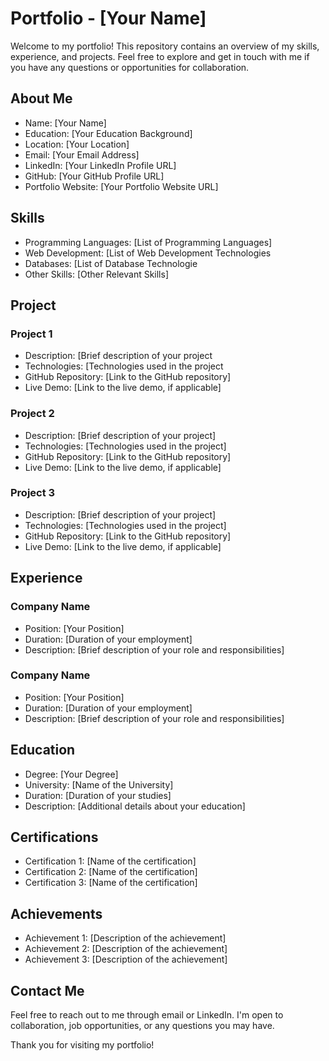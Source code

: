 # Portfolio - [Your Name]

Welcome to my portfolio! This repository contains an overview of my skills, experience, and projects. Feel free to explore and get in touch with me if you have any questions or opportunities for collaboration.

## About Me

- Name: [Your Name]
- Education: [Your Education Background]
- Location: [Your Location]
- Email: [Your Email Address]
- LinkedIn: [Your LinkedIn Profile URL]
- GitHub: [Your GitHub Profile URL]
- Portfolio Website: [Your Portfolio Website URL]

## Skills
- Programming Languages: [List of Programming Languages]
- Web Development: [List of Web Development Technologies
- Databases: [List of Database Technologie
- Other Skills: [Other Relevant Skills]

## Project

### Project 1

- Description: [Brief description of your project
- Technologies: [Technologies used in the project
- GitHub Repository: [Link to the GitHub repository]
- Live Demo: [Link to the live demo, if applicable]

### Project 2

- Description: [Brief description of your project]
- Technologies: [Technologies used in the project]
- GitHub Repository: [Link to the GitHub repository]
- Live Demo: [Link to the live demo, if applicable]

### Project 3

- Description: [Brief description of your project]
- Technologies: [Technologies used in the project]
- GitHub Repository: [Link to the GitHub repository]
- Live Demo: [Link to the live demo, if applicable]

## Experience

### Company Name

- Position: [Your Position]
- Duration: [Duration of your employment]
- Description: [Brief description of your role and responsibilities]

### Company Name

- Position: [Your Position]
- Duration: [Duration of your employment]
- Description: [Brief description of your role and responsibilities]

## Education

- Degree: [Your Degree]
- University: [Name of the University]
- Duration: [Duration of your studies]
- Description: [Additional details about your education]

## Certifications

- Certification 1: [Name of the certification]
- Certification 2: [Name of the certification]
- Certification 3: [Name of the certification]

## Achievements

- Achievement 1: [Description of the achievement]
- Achievement 2: [Description of the achievement]
- Achievement 3: [Description of the achievement]

## Contact Me

Feel free to reach out to me through email or LinkedIn. I'm open to collaboration, job opportunities, or any questions you may have.

Thank you for visiting my portfolio!

